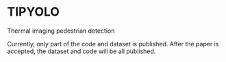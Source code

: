 # TIPYOLO
Thermal imaging pedestrian detection


Currently, only part of the code and dataset is published. After the paper is accepted, the dataset and code will be all published.
